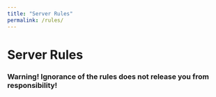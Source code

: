 ```yaml
---
title: "Server Rules"
permalink: /rules/
---
```

# Server Rules
### Warning! Ignorance of the rules does not release you from responsibility!
